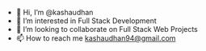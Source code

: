- 👋 Hi, I’m @kashaudhan
- 👀 I’m interested in Full Stack Development
- 💞️ I’m looking to collaborate on Full Stack Web Projects
- 📫 How to reach me kashaudhan94@gmail.com

<!---
kashaudhan/kashaudhan is a ✨ special ✨ repository because its `README.md` (this file) appears on your GitHub profile.
You can click the Preview link to take a look at your changes.
--->
